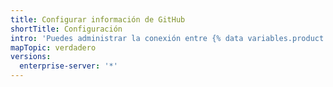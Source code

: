 ```yaml
---
title: Configurar información de GitHub
shortTitle: Configuración
intro: 'Puedes administrar la conexión entre {% data variables.product.prodname_insights %} Y {% data variables.product.prodname_enterprise %}, y administrar permisos para los usuarios de {% data variables.product.prodname_insights %}.'
mapTopic: verdadero
versions:
  enterprise-server: '*'
---
```


